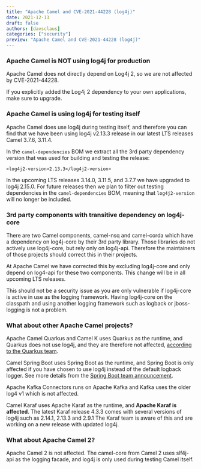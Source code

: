 ```yaml
---
title: "Apache Camel and CVE-2021-44228 (log4j)"
date: 2021-12-13
draft: false
authors: [davsclaus]
categories: ["security"]
preview: "Apache Camel and CVE-2021-44228 (log4j)"
---
```


### Apache Camel is NOT using log4j for production

Apache Camel does not directly depend on Log4j 2, 
so we are not affected by CVE-2021-44228. 

If you explicitly added the Log4j 2 dependency to your own applications,
make sure to upgrade.

### Apache Camel is using log4j for testing itself

Apache Camel does use log4j during testing itself, and therefore you
can find that we have been using log4j v2.13.3 release in our latest LTS releases
Camel 3.7.6, 3.11.4. 

In the `camel-dependencies` BOM we extract all the 3rd party dependency
version that was used for building and testing the release:

    <log4j2-version>2.13.3</log4j2-version>

In the upcoming LTS releases 3.14.0, 3.11.5, and 3.7.7 we have upgraded to
log4j 2.15.0. For future releases then we plan to filter out testing
dependencies in the `camel-dependencies` BOM, meaning that `log4j2-version`
will no longer be included.

### 3rd party components with transitive dependency on log4j-core

There are two Camel components, camel-nsq and camel-corda which have a 
dependency on log4j-core by their 3rd party library. Those libraries
do not actively use log4j-core, but rely only on log4j-api. Therefore the maintainers
of those projects should correct this in their projects.

At Apache Camel we have corrected this by excluding log4j-core and only depend on log4-api
for these two components. This change will be in all upcoming LTS releases.

This should not be a security issue as you are only vulnerable if log4j-core
is active in use as the logging framework. Having log4j-core on the classpath
and using another logging framework such as logback or jboss-logging is not a problem.

### What about other Apache Camel projects?

Apache Camel Quarkus and Camel K uses Quarkus as the runtime, and Quarkus does not use log4j, and 
they are therefore not affected, [according to the Quarkus team](https://twitter.com/QuarkusIO/status/1469279468829265922).

Camel Spring Boot uses Spring Boot as the runtime, and Spring Boot is only
affected if you have chosen to use log4j instead of the default logback logger.
See more details from the [Spring Boot team announcement](https://spring.io/blog/2021/12/10/log4j2-vulnerability-and-spring-boot).

Apache Kafka Connectors runs on Apache Kafka and Kafka uses the older log4 v1 which is not affected.

Camel Karaf uses Apache Karaf as the runtime, and **Apache Karaf is affected**.
The latest Karaf release 4.3.3 comes with several versions of log4j such as 2.14.1, 2.13.3 and 2.9.1
The Karaf team is aware of this and are working on a new release with updated log4j.
 
### What about Apache Camel 2?

Apache Camel 2 is not affected. The camel-core from Camel 2 uses slf4j-api
as the logging facade, and log4j is only used during testing Camel itself.

